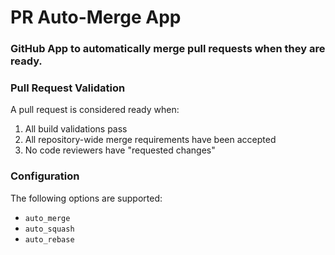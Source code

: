 # PR Auto-Merge App

### GitHub App to automatically merge pull requests when they are ready.

### Pull Request Validation
A pull request is considered ready when:
1. All build validations pass
2. All repository-wide merge requirements have been accepted
3. No code reviewers have "requested changes" 

### Configuration

The following options are supported:
- `auto_merge`
- `auto_squash`
- `auto_rebase`
